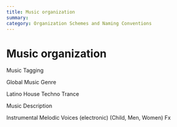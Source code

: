 ```yaml
---
title: Music organization
summary: 
category: Organization Schemes and Naming Conventions
---
```

# Music organization

Music Tagging

Global Music Genre

Latino
House
Techno
Trance

Music Description

Instrumental
Melodic
Voices (electronic) (Child, Men, Women)
Fx

